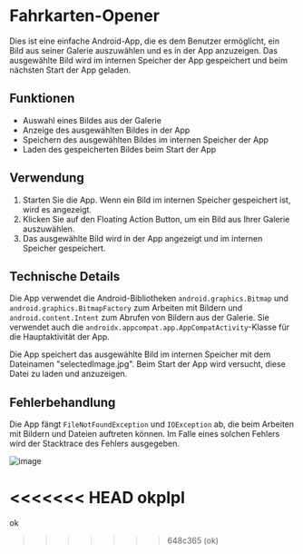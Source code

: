 # Fahrkarten-Opener

Dies ist eine einfache Android-App, die es dem Benutzer ermöglicht, ein Bild aus seiner Galerie auszuwählen und es in der App anzuzeigen. Das ausgewählte Bild wird im internen Speicher der App gespeichert und beim nächsten Start der App geladen.

## Funktionen

- Auswahl eines Bildes aus der Galerie
- Anzeige des ausgewählten Bildes in der App
- Speichern des ausgewählten Bildes im internen Speicher der App
- Laden des gespeicherten Bildes beim Start der App

## Verwendung

1. Starten Sie die App. Wenn ein Bild im internen Speicher gespeichert ist, wird es angezeigt.
2. Klicken Sie auf den Floating Action Button, um ein Bild aus Ihrer Galerie auszuwählen.
3. Das ausgewählte Bild wird in der App angezeigt und im internen Speicher gespeichert.

## Technische Details

Die App verwendet die Android-Bibliotheken `android.graphics.Bitmap` und `android.graphics.BitmapFactory` zum Arbeiten mit Bildern und `android.content.Intent` zum Abrufen von Bildern aus der Galerie. Sie verwendet auch die `androidx.appcompat.app.AppCompatActivity`-Klasse für die Hauptaktivität der App.

Die App speichert das ausgewählte Bild im internen Speicher mit dem Dateinamen "selectedImage.jpg". Beim Start der App wird versucht, diese Datei zu laden und anzuzeigen.

## Fehlerbehandlung

Die App fängt `FileNotFoundException` und `IOException` ab, die beim Arbeiten mit Bildern und Dateien auftreten können. Im Falle eines solchen Fehlers wird der Stacktrace des Fehlers ausgegeben.

![image](https://github.com/Moon-Mind/Fahrkarten_openner/assets/52799853/cfd3ee29-81be-4488-8209-f7ea8762c1eb)

<<<<<<< HEAD
okplpl
=======
ok
>>>>>>> 648c365 (ok)
